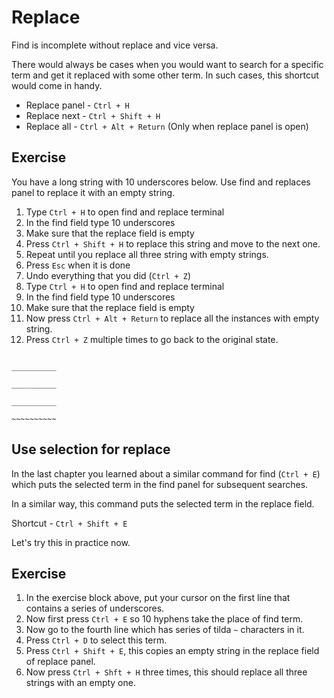 Replace
========

Find is incomplete without replace and vice versa.

There would always be cases when you would want to search for a specific term
and get it replaced with some other term. In such cases, this shortcut would
come in handy.

* Replace panel - `Ctrl + H`
* Replace next - `Ctrl + Shift + H`
* Replace all - `Ctrl + Alt + Return` (Only when replace panel is open)


Exercise
---------

You have a long string with 10 underscores below. Use find and replaces panel
to replace it with an empty string.

1. Type `Ctrl + H` to open find and replace terminal
2. In the find field type 10 underscores
3. Make sure that the replace field is empty
4. Press `Ctrl + Shift + H` to replace this string and move to the next one.
5. Repeat until you replace all three string with empty strings.
6. Press `Esc` when it is done
7. Undo everything that you did (`Ctrl + Z`)
8. Type `Ctrl + H` to open find and replace terminal
9. In the find field type 10 underscores
10. Make sure that the replace field is empty
11. Now press `Ctrl + Alt + Return` to replace all the instances with empty
    string.
12. Press `Ctrl + Z` multiple times to go back to the original state.


```

__________

__________

__________

~~~~~~~~~~

```


Use selection for replace
--------------------------

In the last chapter you learned about a similar command for find (`Ctrl + E`)
which puts the selected term in the find panel for subsequent searches.

In a similar way, this command puts the selected term in the replace field.

Shortcut - `Ctrl + Shift + E`

Let's try this in practice now.


Exercise
---------

1. In the exercise block above, put your cursor on the first line that
   contains a series of underscores.
2. Now first press `Ctrl + E` so 10 hyphens take the place of find term.
3. Now go to the fourth line which has series of tilda `~` characters in it.
4. Press `Ctrl + D` to select this term.
5. Press `Ctrl + Shift + E`, this copies an empty string in the replace field
   of replace panel.
6. Now press `Ctrl + Shft + H` three times, this should replace all three
   strings with an empty one.
